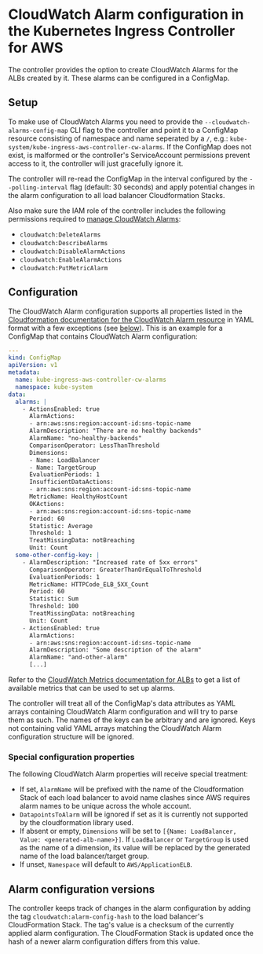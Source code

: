 # CloudWatch Alarm configuration in the Kubernetes Ingress Controller for AWS

The controller provides the option to create CloudWatch Alarms for the ALBs
created by it. These alarms can be configured in a ConfigMap.

## Setup

To make use of CloudWatch Alarms you need to provide the
`--cloudwatch-alarms-config-map` CLI flag to the controller and point it to a
ConfigMap resource consisting of namespace and name seperated by a `/`, e.g.:
`kube-system/kube-ingress-aws-controller-cw-alarms`. If the ConfigMap does not
exist, is malformed or the controller's ServiceAccount permissions prevent
access to it, the controller will just gracefully ignore it.

The controller will re-read the ConfigMap in the interval configured by the
`--polling-interval` flag (default: 30 seconds) and apply potential changes in
the alarm configuration to all load balancer Cloudformation Stacks.

Also make sure the IAM role of the controller includes the following
permissions required to [manage CloudWatch
Alarms](https://docs.aws.amazon.com/AmazonCloudWatch/latest/monitoring/permissions-reference-cw.html#cw-permissions-table):

* `cloudwatch:DeleteAlarms`
* `cloudwatch:DescribeAlarms`
* `cloudwatch:DisableAlarmActions`
* `cloudwatch:EnableAlarmActions`
* `cloudwatch:PutMetricAlarm`


## Configuration

The CloudWatch Alarm configuration supports all properties listed in the
[Cloudformation documentation for the CloudWatch Alarm
resource](https://docs.aws.amazon.com/AWSCloudFormation/latest/UserGuide/aws-properties-cw-alarm.html#aws-properties-cw-alarm-syntax.yaml)
in YAML format with a few exceptions (see [below](#special-configuration-properties)). This is an example for a
ConfigMap that contains CloudWatch Alarm configuration:

```yaml
---
kind: ConfigMap
apiVersion: v1
metadata:
  name: kube-ingress-aws-controller-cw-alarms
  namespace: kube-system
data:
  alarms: |
    - ActionsEnabled: true
      AlarmActions:
      - arn:aws:sns:region:account-id:sns-topic-name
      AlarmDescription: "There are no healthy backends"
      AlarmName: "no-healthy-backends"
      ComparisonOperator: LessThanThreshold
      Dimensions:
      - Name: LoadBalancer
      - Name: TargetGroup
      EvaluationPeriods: 1
      InsufficientDataActions: 
      - arn:aws:sns:region:account-id:sns-topic-name
      MetricName: HealthyHostCount
      OKActions:
      - arn:aws:sns:region:account-id:sns-topic-name
      Period: 60
      Statistic: Average
      Threshold: 1
      TreatMissingData: notBreaching
      Unit: Count
  some-other-config-key: |
    - AlarmDescription: "Increased rate of 5xx errors"
      ComparisonOperator: GreaterThanOrEqualToThreshold
      EvaluationPeriods: 1
      MetricName: HTTPCode_ELB_5XX_Count
      Period: 60
      Statistic: Sum
      Threshold: 100
      TreatMissingData: notBreaching
      Unit: Count
    - ActionsEnabled: true
      AlarmActions:
      - arn:aws:sns:region:account-id:sns-topic-name
      AlarmDescription: "Some description of the alarm"
      AlarmName: "and-other-alarm"
      [...]
```

Refer to the [CloudWatch Metrics documentation for
ALBs](https://docs.aws.amazon.com/elasticloadbalancing/latest/application/load-balancer-cloudwatch-metrics.html#load-balancer-metrics-alb)
to get a list of available metrics that can be used to set up alarms.

The controller will treat all of the ConfigMap's data attributes as YAML arrays
containing CloudWatch Alarm configuration and will try to parse them as such.
The names of the keys can be arbitrary and are ignored. Keys not containing
valid YAML arrays matching the CloudWatch Alarm configuration structure will be
ignored.

### Special configuration properties

The following CloudWatch Alarm properties will receive special treatment:
* If set, `AlarmName` will be prefixed with the name of the Cloudformation
  Stack of each load balancer to avoid name clashes since AWS requires alarm
  names to be unique across the whole account.
* `DatapointsToAlarm` will be ignored if set as it is currently not supported
  by the cloudformation library used.
* If absent or empty, `Dimensions` will be set to
  `[{Name: LoadBalancer, Value: <generated-alb-name>}]`. If `LoadBalancer` or
  `TargetGroup` is used as the name of a dimension, its value will be replaced
  by the generated name of the load balancer/target group.
* If unset, `Namespace` will default to `AWS/ApplicationELB`.

## Alarm configuration versions

The controller keeps track of changes in the alarm configuration by adding the
tag `cloudwatch:alarm-config-hash` to the load balancer's CloudFormation Stack.
The tag's value is a checksum of the currently applied alarm configuration. The
CloudFormation Stack is updated once the hash of a newer alarm configuration
differs from this value.
